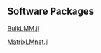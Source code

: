## Software Packages
[BulkLMM.jl](https://github.com/senresearch/BulkLMM.jl)

[MatrixLMnet.jl](https://github.com/senresearch/MatrixLMnet.jl)
